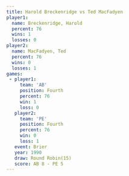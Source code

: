 ```yaml
---
title: Harold Breckenridge vs Ted MacFadyen
player1:                    
  name: Breckenridge, Harold
  percent: 76               
  wins: 1                   
  losses: 0                 
player2:                    
  name: MacFadyen, Ted      
  percent: 76               
  wins: 0                   
  losses: 1                 
games:
 - player1:          
     team: 'AB'      
     position: Fourth
     percent: 76     
     win: 1          
     loss: 0         
   player2:          
     team: 'PE'      
     position: Fourth
     percent: 76     
     win: 0          
     loss: 1         
   event: Brier         
   year: 1990           
   draw: Round Robin(15)
   score: AB 8 - PE 5   
---
```

